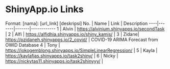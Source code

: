 # ShinyApp.io Links
Format: [nama]: [url_link] [deskripsi]
No. | Name  | Link  | Description
----|-------|-------|------------
1   | Alvin | https://alvinium.shinyapps.io/secondTask    |
2   | Alfi  | https://alfidhia.shinyapps.io/shiny_kamis/  |
3   | Zidane| https://pzidaneh.shinyapps.io/2_covid/      | COVID-19 ARIMA Forecast from OWID Database
4   | Tony  | https://jokogemblong.shinyapps.io/SimpleLinearRegression/ |
5   | Kayla | https://kaylafjas.shinyapps.io/task2shiny/    |
6   | Nicky | https://nickytas11.shinyapps.io/task2shinyyy/ |
